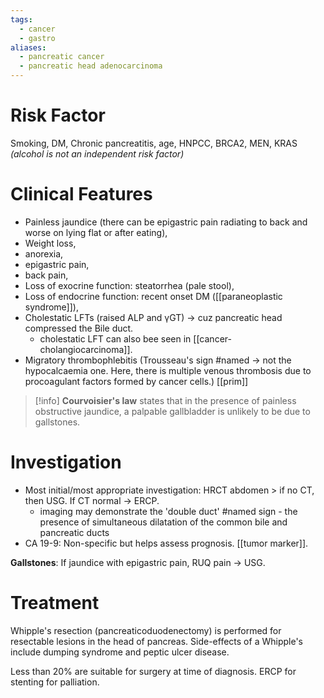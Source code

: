 ```yaml
---
tags:
  - cancer
  - gastro
aliases:
  - pancreatic cancer
  - pancreatic head adenocarcinoma
---
```

# Risk Factor
Smoking, DM, Chronic pancreatitis, age, HNPCC, BRCA2, MEN, KRAS
*(alcohol is not an independent risk factor)*

# Clinical Features
- Painless jaundice (there can be epigastric pain radiating to back and worse on lying flat or after eating), 
- Weight loss, 
- anorexia, 
- epigastric pain, 
- back pain, 
- Loss of exocrine function: steatorrhea (pale stool),
- Loss of endocrine function: recent onset DM ([[paraneoplastic syndrome]]),
- Cholestatic LFTs (raised ALP and γGT) -> cuz pancreatic head compressed the Bile duct. 
	- cholestatic LFT can also bee seen in [[cancer- cholangiocarcinoma]]. 
- Migratory thrombophlebitis (Trousseau's sign #named  -> not the hypocalcaemia one. Here, there is multiple venous thrombosis due to procoagulant factors formed by cancer cells.) [[prim]]
	
>[!info]
>**Courvoisier's law** states that in the presence of painless obstructive jaundice, a palpable gallbladder is unlikely to be due to gallstones.

# Investigation 
- Most initial/most appropriate investigation: HRCT abdomen > if no CT, then USG. If CT normal -> ERCP. 
	- imaging may demonstrate the 'double duct' #named sign - the presence of simultaneous dilatation of the common bile and pancreatic ducts
- CA 19-9: Non-specific but helps assess prognosis. [[tumor marker]]. 

**Gallstones**: If jaundice with epigastric pain, RUQ pain -> USG.

# Treatment
Whipple's resection (pancreaticoduodenectomy) is performed for resectable lesions in the head of pancreas. Side-effects of a Whipple's include dumping syndrome and peptic ulcer disease.

Less than 20% are suitable for surgery at time of diagnosis. 
ERCP for stenting for palliation. 
